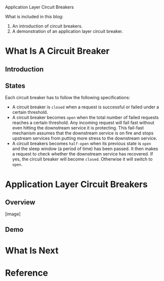 Application Layer Circuit Breakers


What is included in this blog:

1. An introduction of circuit breakers.
2. A demonstration of an application layer circuit breaker.

# What Is A Circuit Breaker

## Introduction


## States

Each circuit breaker has to follow the following specifications:

- A circuit breaker is `closed` when a request is successful or failed under a certain threshold.
- A circuit breaker becomes `open` when the total number of failed requests reaches a certain threshold. Any incoming request will fail fast without even hitting the downstream service it is protecting. This fail-fast mechanism assumes that the downstream service is on fire and stops upstream services from putting more stress to the downstream service.
- A circuit breakers becomes `half-open` when its previous state is `open` and the sleep window (a period of time) has been passed. It then makes a request to check whether the downstream service has recovered. If yes, the circuit breaker will become `closed`. Otherwise it will switch to `open`.



# Application Layer Circuit Breakers

## Overview

[image]

## Demo


# What Is Next

# Reference








